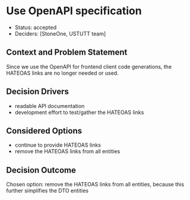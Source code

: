 # Use OpenAPI specification

* Status: accepted
* Deciders: [StoneOne, USTUTT team]

## Context and Problem Statement

Since we use the OpenAPI for frontend client code generations, the HATEOAS links are no longer needed or used.  

## Decision Drivers

* readable API documentation
* development effort to test/gather the HATEOAS links

## Considered Options

* continue to provide HATEOAS links
* remove the HATEOAS links from all entities

## Decision Outcome

Chosen option: remove the HATEOAS links from all entities, because this further simplifies the DTO entities

